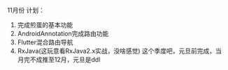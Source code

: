 11月份
计划：
1. 完成煎蛋的基本功能
2. AndroidAnnotation完成路由功能
3. Flutter混合路由导航
4. RxJava(这玩意看RxJava2.x实战，没啥感觉)
这个季度吧，元旦前完成，当月完不成推至12月，元旦是ddl
